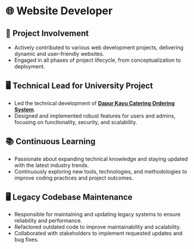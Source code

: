 # 🌐 Website Developer  

## 🚀 Project Involvement  
- Actively contributed to various web development projects, delivering dynamic and user-friendly websites.  
- Engaged in all phases of project lifecycle, from conceptualization to deployment.  

## 🖥️ Technical Lead for University Project  
- Led the technical development of [**Dapur Kayu Catering Ordering System**](#).  
- Designed and implemented robust features for users and admins, focusing on functionality, security, and scalability.  

## 📚 Continuous Learning  
- Passionate about expanding technical knowledge and staying updated with the latest industry trends.  
- Continuously exploring new tools, technologies, and methodologies to improve coding practices and project outcomes.

## 🖥️ **Legacy Codebase Maintenance**  
- Responsible for maintaining and updating legacy systems to ensure reliability and performance.  
- Refactored outdated code to improve maintainability and scalability.  
- Collaborated with stakeholders to implement requested updates and bug fixes.  

